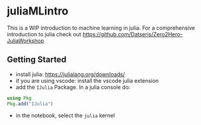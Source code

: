 # juliaMLintro
This is a WIP introduction to machine learning in julia. For a comprehensive introduction to julia check out https://github.com/Datseris/Zero2Hero-JuliaWorkshop

## Getting Started
- install julia: https://julialang.org/downloads/
- if you are using vscode: install the vscode julia extension
- add the `IJulia` Package. In a julia console do:
```julia
using Pkg
Pkg.add("IJulia")
```
- in the notebook, select the `julia` kernel

